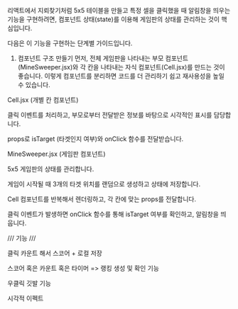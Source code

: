 리액트에서 지뢰찾기처럼 5x5 테이블을 만들고 특정 셀을 클릭했을 때 알림창을 띄우는 기능을 구현하려면, 컴포넌트 상태(state)를 이용해 게임판의 상태를 관리하는 것이 핵심입니다.

다음은 이 기능을 구현하는 단계별 가이드입니다.

1. 컴포넌트 구조 만들기
   먼저, 전체 게임판을 나타내는 부모 컴포넌트(MineSweeper.jsx)와 각 칸을 나타내는 자식 컴포넌트(Cell.jsx)를 만드는 것이 좋습니다. 이렇게 컴포넌트를 분리하면 코드를 더 관리하기 쉽고 재사용성을 높일 수 있습니다.

Cell.jsx (개별 칸 컴포넌트)

클릭 이벤트를 처리하고, 부모로부터 전달받은 정보를 바탕으로 시각적인 표시를 담당합니다.

props로 isTarget (타겟인지 여부)와 onClick 함수를 전달받습니다.

MineSweeper.jsx (게임판 컴포넌트)

5x5 게임판의 상태를 관리합니다.

게임이 시작될 때 3개의 타겟 위치를 랜덤으로 생성하고 상태에 저장합니다.

Cell 컴포넌트를 반복해서 렌더링하고, 각 칸에 맞는 props를 전달합니다.

클릭 이벤트가 발생하면 onClick 함수를 통해 isTarget 여부를 확인하고, 알림창을 띄웁니다.

///
기능
///

클릭 카운트 해서 스코어 + 로컬 저장

스코어 혹은 카운트 혹은 타이머 => 랭킹 생성 및 확인 기능

우클릭 깃발 기능

시각적 이펙트
